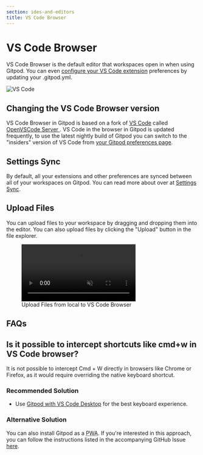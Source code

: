 ```yaml
---
section: ides-and-editors
title: VS Code Browser
---
```


<script>
  import Keybind from "$lib/components/keybind.svelte";
</script>

# VS Code Browser

VS Code Browser is the default editor that workspaces open in when using Gitpod. You can even [configure your VS Code extension](/docs/references/ides-and-editors/vscode-extensions) preferences by updating your .gitpod.yml.

![VS Code](/images/gitpod-editor.jpg)

## Changing the VS Code Browser version

VS Code Browser in Gitpod is based on a fork of [VS Code](https://github.com/microsoft/vscode) called [OpenVSCode Server
](https://github.com/gitpod-io/openvscode-server). VS Code in the browser in Gitpod is updated frequently, to use the latest nightly build of Gitpod you can switch to the "insiders" version of VS Code from [your Gitpod preferences page](https://gitpod.io/preferences).

## Settings Sync

By default, all your extensions and other preferences are synced between all of your workspaces on Gitpod. You can read more about over at [Settings Sync](settings-sync).

## Upload Files

You can upload files to your workspace by dragging and dropping them into the editor. You can also upload files by clicking the "Upload" button in the file explorer.

<figure>
  <video onloadstart="this.playbackRate = 1.5;" controls playsinline autoplay loop muted class="shadow-medium w-full rounded-xl max-w-3xl mt-x-small" src="/images/editors/file-upload-ui-button.webm" type="video/webm"></video>
  <figcaption>Upload Files from local to VS Code Browser</figcaption>
</figure>

## FAQs

## Is it possible to intercept shortcuts like cmd+w in VS Code browser?

It is not possible to intercept <Keybind>Cmd + W</Keybind> directly in browsers like Chrome or Firefox, as it would require overriding the native keyboard shortcut.

### Recommended Solution

-   Use [Gitpod with VS Code Desktop](/docs/references/ides-and-editors/vscode) for the best keyboard experience.

### Alternative Solution

You can also install Gitpod as a <abbr title="Progressive Web App">PWA</abbr>. If you're interested in this approach, you can follow the instructions listed in the accompanying GitHub Issue [here](https://github.com/gitpod-io/gitpod/issues/1445#issuecomment-1028706854).
